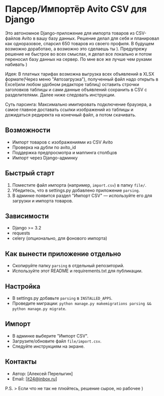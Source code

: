 # Парсер/Импортёр Avito CSV для Django

Это автономное Django-приложение для импорта товаров из CSV-файлов Avito в вашу базу данных.
Решение делал для себя и планировал как одноразовое, спарсил 650 товаров из своего профиля. В будущем возможно доработаю,
а возможно это сделаешь ты ). Предупрежу решение не быстрое во всех смыслах, я делал все локально и потом переносил
базу данных на сервер. По мне все же лучше чем руками набивать )


Идея: В платных тарифах возможна выгрузка всех объявлений в XLSX формате(Через меню "Автозагрузка"),
полученный файл надо открыть в Excel(или любом удобном редакторе таблиц) оставить строчки заголовков таблицы
и сами данные объявлений сохранить в CSV с разделителями. Далее ниже следовать инструкции.

Суть парсинга: Максимально имитировать подключение браузера, а самое главное доставать ссылки изображений из таблицы 
и дожидаться редиректа на конечный файл, а потом скачивать.


## Возможности
- Импорт товаров с изображениями из CSV Avito
- Проверка на дубли по avito_id
- Поддержка предпросмотра и маппинга столбцов
- Импорт через Django-админку

## Быстрый старт
1. Поместите файл импорта (например, `import.csv`) в папку `file/`.
2. Убедитесь, что в settings.py добавлено приложение `parsing`.
3. В админке появится раздел "Импорт CSV" — используйте его для загрузки и импорта товаров.

## Зависимости
- Django >= 3.2
- requests
- celery (опционально, для фонового импорта)

## Как вынести приложение отдельно
- Скопируйте папку `parsing` в отдельный репозиторий.
- Используйте этот README и requirements.txt для публикации.

## Настройка
- В settings.py добавьте `parsing` в `INSTALLED_APPS`.
- Проведите миграции: `python manage.py makemigrations parsing && python manage.py migrate`.

## Импорт
- В админке выберите "Импорт CSV".
- Загрузите/обновите файл `file/import.csv`.
- Следуйте инструкциям на экране.

## Контакты
- Автор: [Алексей Перелыгин]
- Email: [it24@inbox.ru] 

P.S. > Если что не так не плюйтесь, решение сырое, но рабочее )